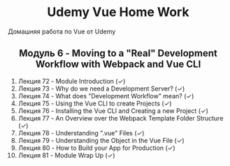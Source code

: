<h1 align="center">Udemy Vue Home Work</h1>

Домашняя работа по Vue от Udemy

<h2 align="center">Модуль 6 - Moving to a "Real" Development Workflow with Webpack and Vue CLI</h2>

1. Лекция 72 - Module Introduction (✓)
2. Лекция 73 - Why do we need a Development Server? (✓)
3. Лекция 74 - What does "Development Workflow" mean? (✓)
4. Лекция 75 - Using the Vue CLI to create Projects (✓)
5. Лекция 76 - Installing the Vue CLI and Creating a new Project (✓)
6. Лекция 77 - An Overview over the Webpack Template Folder Structure (✓)
7. Лекция 78 - Understanding ".vue" Files (✓)
8. Лекция 79 - Understanding the Object in the Vue File (✓)
9. Лекция 80 - How to Build your App for Production (✓)
10. Лекция 81 - Module Wrap Up (✓)
